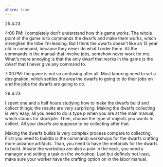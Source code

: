 ```yaml
---
share: true
---
```


25.4.23

4:00 PM:  I completely don't understand how this game works.
The whole point of the game is to commands the dwarfs and make them works, which strenghen the tribe I'm leading.  But I think the dwarfs doesn't like an 12 year old in command, because they never do what I order them. All the commands in the manual that involve jobs, somehow never work for me. What's more annoying is that the only dwarf that works in the game is the dwarf that I never give any command to.

7:00 PM: the game is not so confusing after all.
Most laboring need to set a designation, which settles the area the dwarfs to going to do their jobs on and the jobs the dwarfs are going to do.

26.4.23

I spent one and a half hours studying how to make the dwarfs build and collect things; the results are very surprising. Making the dwarfs collecting is very easy, all you need to do is type p when you are at the main manual, which stands for stockpile. Then, choose the type of objects you wants to collect. All your dwarfs are suppose to be collecting after that.

Making the dwarfs builds is very complex process compare to collecting. First you need to build(b is the command) workshops for the dwarfs crafting more advance artifacts. Than, you need to have the metarials for the dwarts to build. Ativate the workshop are also a pain in the neck, you need a manager and setting a task on the workshop. Last but definely not least, make sure your worker have the crafting option on in the labor manual.

